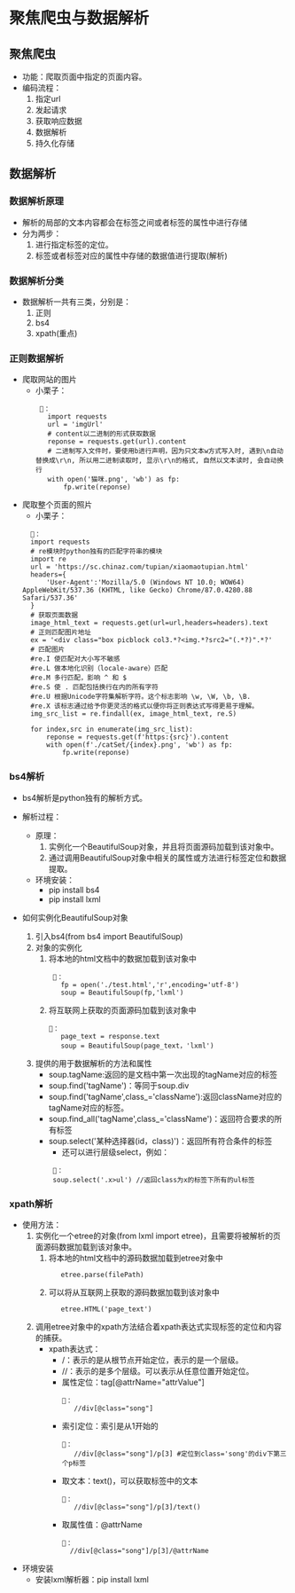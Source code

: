 # 聚焦爬虫与数据解析
## 聚焦爬虫
- 功能：爬取页面中指定的页面内容。
- 编码流程：
   1. 指定url
   2. 发起请求
   3. 获取响应数据
   4. 数据解析
   5. 持久化存储

## 数据解析
### 数据解析原理
- 解析的局部的文本内容都会在标签之间或者标签的属性中进行存储
- 分为两步：
   1. 进行指定标签的定位。
   2. 标签或者标签对应的属性中存储的数据值进行提取(解析)
### 数据解析分类
   - 数据解析一共有三类，分别是：
      1. 正则
      2. bs4
      3. xpath(重点)
### 正则数据解析
- 爬取网站的图片
   - 小栗子：
     ```
      🌰：
        import requests
        url = 'imgUrl'
        # content以二进制的形式获取数据
        reponse = requests.get(url).content
        # 二进制写入文件时，要使用b进行声明，因为只文本w方式写入时, 遇到\n自动替换成\r\n, 所以用二进制读取时, 显示\r\n的格式, 自然以文本读时, 会自动换行
        with open('猫咪.png', 'wb') as fp:
            fp.write(reponse)
     ```
- 爬取整个页面的照片
   - 小栗子：
    ```
      🌰：
      import requests
      # re模块时python独有的匹配字符串的模块
      import re
      url = 'https://sc.chinaz.com/tupian/xiaomaotupian.html'
      headers={
          'User-Agent':'Mozilla/5.0 (Windows NT 10.0; WOW64) AppleWebKit/537.36 (KHTML, like Gecko) Chrome/87.0.4280.88 Safari/537.36'
      }
      # 获取页面数据
      image_html_text = requests.get(url=url,headers=headers).text
      # 正则匹配图片地址
      ex = '<div class="box picblock col3.*?<img.*?src2="(.*?)".*?'
      # 匹配图片
      #re.I	使匹配对大小写不敏感
      #re.L	做本地化识别（locale-aware）匹配
      #re.M	多行匹配，影响 ^ 和 $
      #re.S	使 . 匹配包括换行在内的所有字符
      #re.U	根据Unicode字符集解析字符。这个标志影响 \w, \W, \b, \B.
      #re.X	该标志通过给予你更灵活的格式以便你将正则表达式写得更易于理解。
      img_src_list = re.findall(ex, image_html_text, re.S)

      for index,src in enumerate(img_src_list):
          reponse = requests.get(f'https:{src}').content
          with open(f'./catSet/{index}.png', 'wb') as fp:
              fp.write(reponse)
    ```

### bs4解析
- bs4解析是python独有的解析方式。
- 解析过程：
   - 原理：
      1. 实例化一个BeautifulSoup对象，并且将页面源码加载到该对象中。
      2. 通过调用BeautifulSoup对象中相关的属性或方法进行标签定位和数据提取。
   - 环境安装：
      - pip install bs4
      - pip install lxml

- 如何实例化BeautifulSoup对象
   1. 引入bs4(from bs4 import BeautifulSoup)
   2. 对象的实例化
      1. 将本地的html文档中的数据加载到该对象中
         ```
          🌰：
            fp = open('./test.html','r',encoding='utf-8')
            soup = BeautifulSoup(fp,'lxml')
         ```
      2. 将互联网上获取的页面源码加载到该对象中
         ```
         🌰：
            page_text = response.text
            soup = BeautifulSoup(page_text，'lxml')
         ```
   3. 提供的用于数据解析的方法和属性
      - soup.tagName:返回的是文档中第一次出现的tagName对应的标签
      - soup.find('tagName')：等同于soup.div
      - soup.find('tagName',class_='className'):返回className对应的tagName对应的标签。
      - soup.find_all('tagName',class_='className')：返回符合要求的所有标签
      - soup.select('某种选择器(id，class)')：返回所有符合条件的标签
         - 还可以进行层级select，例如：
         ```
          🌰：
          soup.select('.x>ul') //返回class为x的标签下所有的ul标签
         ```

### xpath解析
- 使用方法：
   1. 实例化一个etree的对象(from lxml import etree)，且需要将被解析的页面源码数据加载到该对象中。
      1. 将本地的html文档中的源码数据加载到etree对象中
         ```
            etree.parse(filePath)
         ```
      2. 可以将从互联网上获取的源码数据加载到该对象中
         ```
            etree.HTML('page_text')
         ```
   2. 调用etree对象中的xpath方法结合着xpath表达式实现标签的定位和内容的捕获。
      - xpath表达式：
         - /：表示的是从根节点开始定位，表示的是一个层级。
         - //：表示的是多个层级。可以表示从任意位置开始定位。
         - 属性定位：tag[@attrName="attrValue"]
            ```
            🌰：
               //div[@class="song"]
            ```
         - 索引定位：索引是从1开始的
            ```
            🌰：
               //div[@class="song"]/p[3] #定位到class='song'的div下第三个p标签
            ```
         - 取文本：text()，可以获取标签中的文本
            ```
            🌰：
               //div[@class="song"]/p[3]/text()
            ```
         - 取属性值：@attrName
             ```
            🌰：
               //div[@class="song"]/p[3]/@attrName
            ```
- 环境安装
   - 安装lxml解析器：pip install lxml
   
















